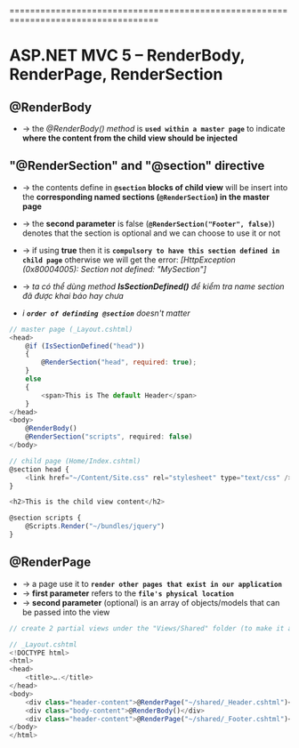 ===================================================================================
# ASP.NET MVC 5 – RenderBody, RenderPage, RenderSection

## @RenderBody
* -> the _@RenderBody() method_ is **`used within a master page`** to indicate **where the content from the child view should be injected**

## "@RenderSection" and "@section" directive
* -> the contents define in **`@section` blocks of child view** will be insert into the **corresponding named sections (`@RenderSection`) in the master page**

* -> the **second parameter** is false (**`@RenderSection("Footer", false)`**) denotes that the section is optional and we can choose to use it or not
* -> if using **true** then it is **`compulsory to have this section defined in child page`** otherwise we will get the error: _[HttpException (0x80004005): Section not defined: "MySection"]_
* -> _ta có thể dùng method **IsSectionDefined()** để kiểm tra name section đã được khai báo hay chưa_

* _i **`order of definding @section`** doesn't matter_

```js
// master page (_Layout.cshtml)
<head>
    @if (IsSectionDefined("head"))
    {
        @RenderSection("head", required: true);
    }
    else
    {
        <span>This is The default Header</span>
    }
</head>
<body>
    @RenderBody()
    @RenderSection("scripts", required: false)
</body>

// child page (Home/Index.cshtml)
@section head {
    <link href="~/Content/Site.css" rel="stylesheet" type="text/css" />
}

<h2>This is the child view content</h2>

@section scripts {
    @Scripts.Render("~/bundles/jquery")
}
```

## @RenderPage
* -> a page use it to **`render other pages that exist in our application`**
* -> **first parameter** refers to the **`file's physical location`**
* -> **second parameter** (optional) is an array of objects/models that can be passed into the view

```js 
// create 2 partial views under the "Views/Shared" folder (to make it as shared): Shared/_Header.cshtml, Shared/_Footer.cshtml

// _Layout.cshtml
<!DOCTYPE html>
<html>
<head>
    <title>….</title>
</head>
<body>
    <div class="header-content">@RenderPage("~/shared/_Header.cshtml")</div>
    <div class="body-content">@RenderBody()</div>
    <div class="header-content">@RenderPage("~/shared/_Footer.cshtml")</div>
</body>
</html>
```